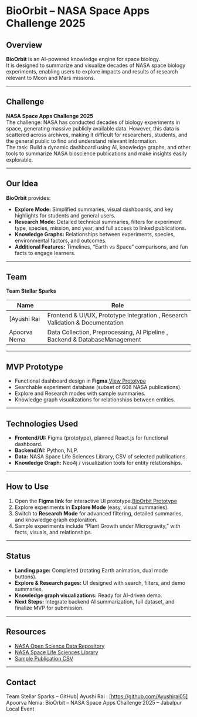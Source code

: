 # BioOrbit – NASA Space Apps Challenge 2025

## Overview
**BioOrbit** is an AI-powered knowledge engine for space biology.  
It is designed to summarize and visualize decades of NASA space biology experiments, enabling users to explore impacts and results of research relevant to Moon and Mars missions.

---

## Challenge
**NASA Space Apps Challenge 2025**  
The challenge: NASA has conducted decades of biology experiments in space, generating massive publicly available data. However, this data is scattered across archives, making it difficult for researchers, students, and the general public to find and understand relevant information.  
The task: Build a dynamic dashboard using AI, knowledge graphs, and other tools to summarize NASA bioscience publications and make insights easily explorable.

---

## Our Idea
**BioOrbit** provides:  
- **Explore Mode:** Simplified summaries, visual dashboards, and key highlights for students and general users.  
- **Research Mode:** Detailed technical summaries, filters for experiment type, species, mission, and year, and full access to linked publications.  
- **Knowledge Graphs:** Relationships between experiments, species, environmental factors, and outcomes.  
- **Additional Features:** Timelines, “Earth vs Space” comparisons, and fun facts to engage learners.

---

## Team
**Team Stellar Sparks**  

| Name | Role |
|------|------|
| [Ayushi Rai | Frontend & UI/UX, Prototype Integration , Research Validation & Documentation|
| Apoorva Nema | Data Collection, Preprocessing, AI Pipeline , Backend & DatabaseManagement|

---

## MVP Prototype
- Functional dashboard design in **Figma**.[View Prototype](https://www.figma.com/proto/9BAIhFb7NyQJ7kDuFUd0t6/BioOrbit?node-id=0-1&t=U59GFUkbV5CkHL5Z-1)
- Searchable experiment database (subset of 608 NASA publications).
- Explore and Research modes with sample summaries.
- Knowledge graph visualizations for relationships between entities.

---

## Technologies Used
- **Frontend/UI:** Figma (prototype), planned React.js for functional dashboard.
- **Backend/AI:** Python, NLP.
- **Data:** NASA Space Life Sciences Library, CSV of selected publications.
- **Knowledge Graph:** Neo4j / visualization tools for entity relationships.

---

## How to Use
1. Open the **Figma link** for interactive UI prototype.[BioOrbit Prototype](https://www.figma.com/proto/9BAIhFb7NyQJ7kDuFUd0t6/BioOrbit?node-id=0-1&t=U59GFUkbV5CkHL5Z-1)
2. Explore experiments in **Explore Mode** (easy, visual summaries).  
3. Switch to **Research Mode** for advanced filtering, detailed summaries, and knowledge graph exploration.  
4. Sample experiments include “Plant Growth under Microgravity,” with facts, visuals, and relationships.

---

## Status
- **Landing page:** Completed (rotating Earth animation, dual mode buttons).  
- **Explore & Research pages:** UI designed with search, filters, and demo summaries.  
- **Knowledge graph visualizations:** Ready for AI-driven demo.  
- **Next Steps:** Integrate backend AI summarization, full dataset, and finalize MVP for submission.

---

## Resources
- [NASA Open Science Data Repository](https://osdr.nasa.gov)  
- [NASA Space Life Sciences Library](https://www.nasa.gov/mission_pages/station/research/experiments.html)  
- [Sample Publication CSV](https://github.com/jgalazka/SB_publications/blob/main/SB_publication_PMC.csv)

---

## Contact
Team Stellar Sparks – GitHub| Ayushi Rai : [https://github.com/Ayushirai05] 
                      Apoorva Nema: 
BioOrbit – NASA Space Apps Challenge 2025 – Jabalpur Local Event
